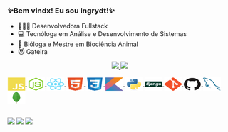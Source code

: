### ✨Bem vindx! Eu sou Ingrydt!✨


- 👩🏾‍💻 Desenvolvedora Fullstack
- 💻 Tecnóloga em Análise e Desenvolvimento de Sistemas
- 🔬 Bióloga e Mestre em Biociência Animal
- 😻 Gateira

<div align="center">
  <a href="https://github.com/iaalcantara">
  <img height="180em" src="https://github-readme-stats.vercel.app/api?username=iaalcantara&show_icons=true&theme=dracula&include_all_commits=true&count_private=true"/>
  <img height="180em" src="https://github-readme-stats.vercel.app/api/top-langs/?username=iaalcantara&layout=compact&langs_count=7&theme=dracula"/>
</div>
  
   <div style="display: inline_block"><br>
  <img align="center" alt="Ia-Js" height="30" width="40" src="https://raw.githubusercontent.com/devicons/devicon/master/icons/javascript/javascript-plain.svg">
  <img align="center" alt="Ia-Nodejs" height="30" width="40" src="https://raw.githubusercontent.com/devicons/devicon/master/icons/nodejs/nodejs-plain.svg">
  <img align="center" alt="Ia-React" height="30" width="40" src="https://raw.githubusercontent.com/devicons/devicon/master/icons/react/react-original.svg">
  <img align="center" alt="Ia-HTML" height="30" width="40" src="https://raw.githubusercontent.com/devicons/devicon/master/icons/html5/html5-original.svg">
  <img align="center" alt="Ia-CSS" height="30" width="40" src="https://raw.githubusercontent.com/devicons/devicon/master/icons/css3/css3-original.svg">
  <img align="center" alt="Ia-Kotlin" height="30" width="40" src="https://raw.githubusercontent.com/devicons/devicon/master/icons/kotlin/kotlin-original.svg">
  <img align="center" alt="Ia-Python" height="30" width="40" src="https://raw.githubusercontent.com/devicons/devicon/master/icons/python/python-original.svg">
  <img align="center" alt="Ia-Djnago" height="30" width="40" src="https://raw.githubusercontent.com/devicons/devicon/master/icons/django/django-original.svg">
  <img align="center" alt="Ia-Git" height="30" width="40" src="https://raw.githubusercontent.com/devicons/devicon/master/icons/git/git-original.svg">
  <img align="center" alt="Ia-GitHub" height="30" width="40" src="https://raw.githubusercontent.com/devicons/devicon/master/icons/github/github-original.svg">
  <img align="center" alt="Ia-MySQL" height="30" width="40" src="https://raw.githubusercontent.com/devicons/devicon/master/icons/mysql/mysql-original.svg">
  <img align="center" alt="Ia-MongoDb" height="30" width="40" src="https://raw.githubusercontent.com/devicons/devicon/master/icons/mongodb/mongodb-original.svg">
  
</div>
  
  ##
  
  <div>
  <a href="https://instagram.com/_row3na" target="_blank"><img src="https://img.shields.io/badge/-Instagram-%23E4405F?style=for-the-badge&logo=instagram&logoColor=white" target="_blank"></a>
  <a href = "mailto:ingrydtalcacntara@gmail.com"><img src="https://img.shields.io/badge/-Gmail-%23333?style=for-the-badge&logo=gmail&logoColor=white" target="_blank"></a>
  <a href="linkedin.com/in/ingrydtalcântara" target="_blank"><img src="https://img.shields.io/badge/-LinkedIn-%230077B5?style=for-the-badge&logo=linkedin&logoColor=white" target="_blank"></a>
 </div>
  
  



